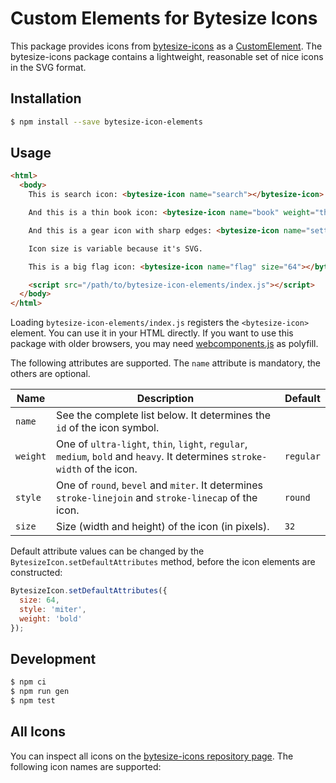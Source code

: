Custom Elements for Bytesize Icons
==================================

This package provides icons from [bytesize-icons](https://github.com/danklammer/bytesize-icons) as a [CustomElement](https://developers.google.com/web/fundamentals/getting-started/primers/customelements). The bytesize-icons package contains a lightweight, reasonable set of nice icons in the SVG format.

## Installation

```sh
$ npm install --save bytesize-icon-elements
```

## Usage

```html
<html>
  <body>
    This is search icon: <bytesize-icon name="search"></bytesize-icon>

    And this is a thin book icon: <bytesize-icon name="book" weight="thin"></bytesize-icon>

    And this is a gear icon with sharp edges: <bytesize-icon name="settings" style="miter"></bytesize-icon>

    Icon size is variable because it's SVG.

    This is a big flag icon: <bytesize-icon name="flag" size="64"></bytesize-icon>

    <script src="/path/to/bytesize-icon-elements/index.js"></script>
  </body>
</html>
```

Loading `bytesize-icon-elements/index.js` registers the `<bytesize-icon>` element. You can use it in your HTML directly.
If you want to use this package with older browsers, you may need [webcomponents.js](https://github.com/webcomponents/webcomponentsjs) as polyfill.

The following attributes are supported. The `name` attribute is mandatory, the others are optional.

| Name     | Description                                                                                                           | Default   |
|----------|-----------------------------------------------------------------------------------------------------------------------|-----------|
| `name`   | See the complete list below. It determines the `id` of the icon symbol. | |
| `weight`   | One of `ultra-light`, `thin`, `light`, `regular`, `medium`, `bold` and `heavy`. It determines `stroke-width` of the icon. | `regular` |
| `style`   | One of `round`, `bevel` and `miter`. It determines `stroke-linejoin` and `stroke-linecap` of the icon. | `round` |
| `size`  | Size (width and height) of the icon (in pixels). | `32` |

Default attribute values can be changed by the `BytesizeIcon.setDefaultAttributes` method, before the icon elements are constructed:

```js
BytesizeIcon.setDefaultAttributes({
  size: 64,
  style: 'miter',
  weight: 'bold'
});
```

## Development

```sh
$ npm ci
$ npm run gen
$ npm test
```

## All Icons

You can inspect all icons on the [bytesize-icons repository page](https://github.com/danklammer/bytesize-icons#grab-n-go). The following icon names are supported: